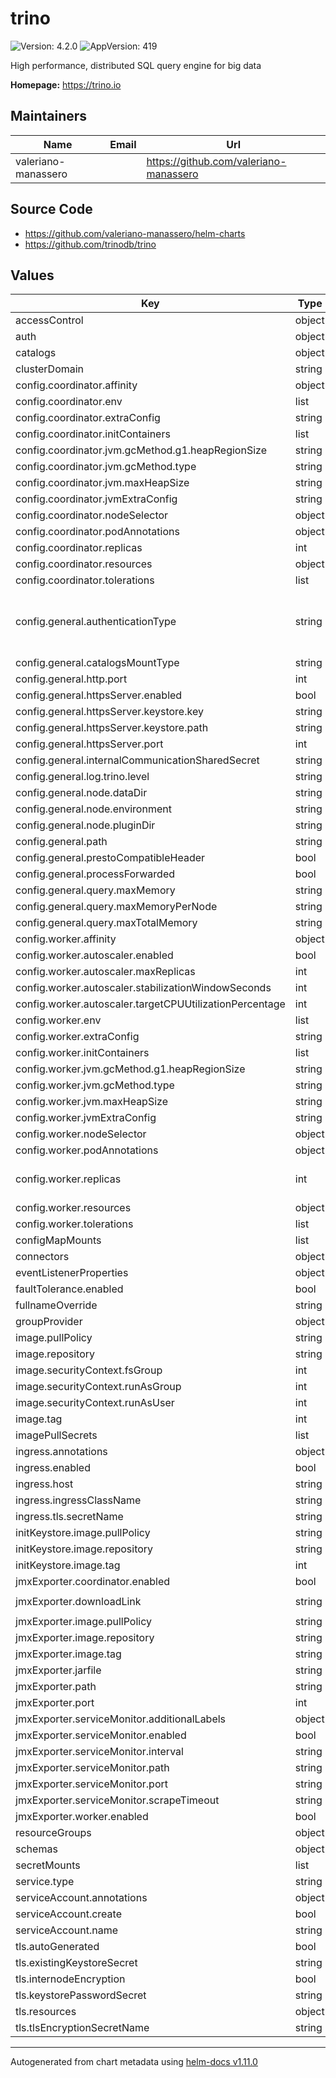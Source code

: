 # trino

![Version: 4.2.0](https://img.shields.io/badge/Version-4.2.0-informational?style=flat-square) ![AppVersion: 419](https://img.shields.io/badge/AppVersion-419-informational?style=flat-square)

High performance, distributed SQL query engine for big data

**Homepage:** <https://trino.io>

## Maintainers

| Name | Email | Url |
| ---- | ------ | --- |
| valeriano-manassero |  | <https://github.com/valeriano-manassero> |

## Source Code

* <https://github.com/valeriano-manassero/helm-charts>
* <https://github.com/trinodb/trino>

## Values

| Key | Type | Default | Description |
|-----|------|---------|-------------|
| accessControl | object | `{}` |  |
| auth | object | `{}` |  |
| catalogs | object | `{}` |  |
| clusterDomain | string | `"cluster.local"` |  |
| config.coordinator.affinity | object | `{}` |  |
| config.coordinator.env | list | `[]` |  |
| config.coordinator.extraConfig | string | `""` |  |
| config.coordinator.initContainers | list | `[]` |  |
| config.coordinator.jvm.gcMethod.g1.heapRegionSize | string | `"32M"` |  |
| config.coordinator.jvm.gcMethod.type | string | `"UseG1GC"` |  |
| config.coordinator.jvm.maxHeapSize | string | `"24G"` |  |
| config.coordinator.jvmExtraConfig | string | `""` |  |
| config.coordinator.nodeSelector | object | `{}` |  |
| config.coordinator.podAnnotations | object | `{}` |  |
| config.coordinator.replicas | int | `1` |  |
| config.coordinator.resources | object | `{}` |  |
| config.coordinator.tolerations | list | `[]` |  |
| config.general.authenticationType | string | `""` | Trino supports multiple authentication types: PASSWORD, CERTIFICATE, OAUTH2, JWT, KERBEROS For more info: https://trino.io/docs/current/security/authentication-types.html |
| config.general.catalogsMountType | string | `"secret"` |  |
| config.general.http.port | int | `8080` |  |
| config.general.httpsServer.enabled | bool | `false` |  |
| config.general.httpsServer.keystore.key | string | `""` |  |
| config.general.httpsServer.keystore.path | string | `"/usr/local/certs/clustercoord.pem"` |  |
| config.general.httpsServer.port | int | `8443` |  |
| config.general.internalCommunicationSharedSecret | string | `"some-secret"` |  |
| config.general.log.trino.level | string | `"INFO"` |  |
| config.general.node.dataDir | string | `"/data/trino"` |  |
| config.general.node.environment | string | `"production"` |  |
| config.general.node.pluginDir | string | `"/usr/lib/trino/plugin"` |  |
| config.general.path | string | `"/etc/trino"` |  |
| config.general.prestoCompatibleHeader | bool | `false` |  |
| config.general.processForwarded | bool | `false` |  |
| config.general.query.maxMemory | string | `"3GB"` |  |
| config.general.query.maxMemoryPerNode | string | `"1GB"` |  |
| config.general.query.maxTotalMemory | string | `"6GB"` |  |
| config.worker.affinity | object | `{}` |  |
| config.worker.autoscaler.enabled | bool | `false` |  |
| config.worker.autoscaler.maxReplicas | int | `5` |  |
| config.worker.autoscaler.stabilizationWindowSeconds | int | `300` |  |
| config.worker.autoscaler.targetCPUUtilizationPercentage | int | `50` |  |
| config.worker.env | list | `[]` |  |
| config.worker.extraConfig | string | `""` |  |
| config.worker.initContainers | list | `[]` |  |
| config.worker.jvm.gcMethod.g1.heapRegionSize | string | `"32M"` |  |
| config.worker.jvm.gcMethod.type | string | `"UseG1GC"` |  |
| config.worker.jvm.maxHeapSize | string | `"10G"` |  |
| config.worker.jvmExtraConfig | string | `""` |  |
| config.worker.nodeSelector | object | `{}` |  |
| config.worker.podAnnotations | object | `{}` |  |
| config.worker.replicas | int | `2` | Replica count when autoscaler is disabled. If autoscaler is enabled, it sets minimum number of replicas. |
| config.worker.resources | object | `{}` |  |
| config.worker.tolerations | list | `[]` |  |
| configMapMounts | list | `[]` |  |
| connectors | object | `{}` |  |
| eventListenerProperties | object | `{}` |  |
| faultTolerance.enabled | bool | `false` |  |
| fullnameOverride | string | `"trino"` |  |
| groupProvider | object | `{}` |  |
| image.pullPolicy | string | `"IfNotPresent"` |  |
| image.repository | string | `"trinodb/trino"` |  |
| image.securityContext.fsGroup | int | `1000` |  |
| image.securityContext.runAsGroup | int | `1000` |  |
| image.securityContext.runAsUser | int | `1000` |  |
| image.tag | int | `419` |  |
| imagePullSecrets | list | `[]` |  |
| ingress.annotations | object | `{}` |  |
| ingress.enabled | bool | `false` |  |
| ingress.host | string | `""` |  |
| ingress.ingressClassName | string | `nil` |  |
| ingress.tls.secretName | string | `""` |  |
| initKeystore.image.pullPolicy | string | `"IfNotPresent"` |  |
| initKeystore.image.repository | string | `"bitnami/java"` |  |
| initKeystore.image.tag | int | `17` |  |
| jmxExporter.coordinator.enabled | bool | `false` |  |
| jmxExporter.downloadLink | string | `"https://repo1.maven.org/maven2/io/prometheus/jmx/jmx_prometheus_javaagent/0.17.2/jmx_prometheus_javaagent-0.17.2.jar"` |  |
| jmxExporter.image.pullPolicy | string | `"IfNotPresent"` |  |
| jmxExporter.image.repository | string | `"curlimages/curl"` |  |
| jmxExporter.image.tag | string | `"7.87.0"` |  |
| jmxExporter.jarfile | string | `"jmx_prometheus_javaagent-0.17.2.jar"` |  |
| jmxExporter.path | string | `"/prometheus"` |  |
| jmxExporter.port | int | `9000` |  |
| jmxExporter.serviceMonitor.additionalLabels | object | `{}` |  |
| jmxExporter.serviceMonitor.enabled | bool | `true` |  |
| jmxExporter.serviceMonitor.interval | string | `"1m"` |  |
| jmxExporter.serviceMonitor.path | string | `"/metrics"` |  |
| jmxExporter.serviceMonitor.port | string | `"jmx-exporter"` |  |
| jmxExporter.serviceMonitor.scrapeTimeout | string | `"10s"` |  |
| jmxExporter.worker.enabled | bool | `false` |  |
| resourceGroups | object | `{}` |  |
| schemas | object | `{}` |  |
| secretMounts | list | `[]` |  |
| service.type | string | `"ClusterIP"` |  |
| serviceAccount.annotations | object | `{}` |  |
| serviceAccount.create | bool | `true` |  |
| serviceAccount.name | string | `""` |  |
| tls.autoGenerated | bool | `false` |  |
| tls.existingKeystoreSecret | string | `""` |  |
| tls.internodeEncryption | bool | `false` |  |
| tls.keystorePasswordSecret | string | `""` |  |
| tls.resources | object | `{}` |  |
| tls.tlsEncryptionSecretName | string | `""` |  |

----------------------------------------------
Autogenerated from chart metadata using [helm-docs v1.11.0](https://github.com/norwoodj/helm-docs/releases/v1.11.0)
